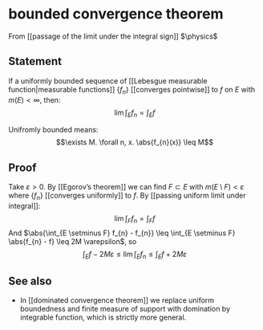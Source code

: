 # bounded convergence theorem
From [[passage of the limit under the integral sign]]
$\physics$
## Statement
If a uniformly bounded sequence of [[Lebesgue measurable function|measurable functions]] $\{ f_{n} \}$ [[converges pointwise]] to $f$ on $E$ with $m(E) < \infty$, then:
$$\lim \int_{E} f_{n} = \int_{E} f$$

Unifromly bounded means: 
$$\exists M. \forall n, x. \abs{f_{n}(x)} \leq M$$

## Proof
Take $\varepsilon > 0$. By [[Egorov’s theorem]] we can find $F \subset E$ with $m(E \setminus F) < \varepsilon$  where $\{ f_{n} \}$ [[converges uniformly]] to $f$. By [[passing uniform limit under integral]]:
$$\lim \int_{F} f_{n} = \int_{F} f$$
And $\abs{\int_{E \setminus F} f_{n} - f_{n}} \leq \int_{E \setminus F} \abs{f_{n} - f} \leq 2M \varepsilon$, so
$$\int_{E} f - 2M \varepsilon \leq \lim \int_{E} f_n \leq \int_{E} f + 2M \varepsilon$$

## See also
- In [[dominated convergence theorem]] we replace uniform boundedness and finite measure of support with domination by integrable function, which is strictly more general. 